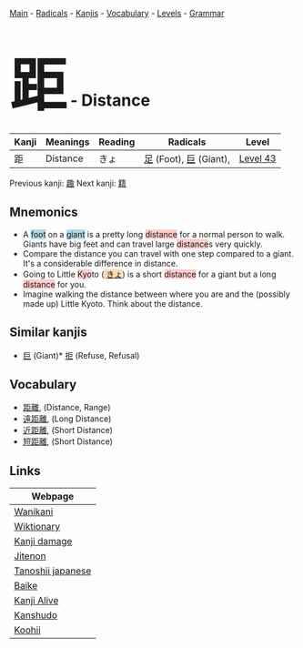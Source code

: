 <style> bigfont {font-size: 100px}</style>
[Main](../README.md) -
[Radicals](../radicals.md) -
[Kanjis](../kanjis.md) -
[Vocabulary](../vocabulary.md) -
[Levels](../levels.md) -
[Grammar](../grammar.md)
# <bigfont> 距</bigfont> - Distance 

| Kanji | Meanings | Reading | Radicals | Level |
| --- | --- | --- | --- | --- |
| 距 | Distance | きょ | [足](../radicals/足.md) (Foot), [巨](../radicals/巨.md) (Giant),  | [Level 43](../levels/wk_level43.md) |

Previous kanji: [趣](趣.md) Next kanji: [籍](籍.md) 

## Mnemonics
 * A <span style="background-color:#ADD8E6"> foot</span> on a <span style="background-color:#ADD8E6"> giant</span> is a pretty long <span style="background-color:#ffcccb"> distance</span> for a normal person to walk. Giants have big feet and can travel large <span style="background-color:#ffcccb"> distance</span>s very quickly.
* Compare the distance you can travel with one step compared to a giant. It's a considerable difference in distance.
* Going to Little <span style="background-color:#ffcccb"> Kyo</span>to (<span style="background-color:#fed8b1"> [きょ](https://jisho.org/search/きょ)</span>) is a short <span style="background-color:#ffcccb"> distance</span> for a giant but a long <span style="background-color:#ffcccb"> distance</span> for you.
* Imagine walking the distance between where you are and the (possibly made up) Little Kyoto. Think about the distance.


## Similar kanjis
 * [巨](巨.md) (Giant)* [拒](拒.md) (Refuse, Refusal)


## Vocabulary
 * [距離](../vocabulary/距.md), (Distance, Range)
* [遠距離](../vocabulary/距.md), (Long Distance)
* [近距離](../vocabulary/距.md), (Short Distance)
* [短距離](../vocabulary/距.md), (Short Distance)



## Links 

| Webpage |
| --- |
| [Wanikani          ](https://www.wanikani.com/kanji/距) |
| [Wiktionary        ](https://en.wiktionary.org/wiki/距) |
| [Kanji damage      ](http://www.kanjidamage.com/kanji/search?utf8=✓&q=距) |
| [Jitenon           ](https://jitenon.com/kanji/距) |
| [Tanoshii japanese ](https://www.tanoshiijapanese.com/dictionary/kanji.cfm?k=距) |
| [Baike             ](https://baike.baidu.com/item/距) |
| [Kanji Alive       ](https://app.kanjialive.com/距) |
| [Kanshudo          ](https://www.kanshudo.com/searchmn?q=距) |
| [Koohii            ](https://kanji.koohii.com/study/kanji/距) |
